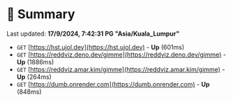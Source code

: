 # 📖 Summary
Last updated: **17/9/2024, 7:42:31 PG "Asia/Kuala_Lumpur"**

- `GET` [https://hst.ujol.dev](https://hst.ujol.dev) - **Up** (601ms)
- `GET` [https://reddviz.deno.dev/gimme](https://reddviz.deno.dev/gimme) - **Up** (1886ms)
- `GET` [https://reddviz.amar.kim/gimme](https://reddviz.amar.kim/gimme) - **Up** (264ms)
- `GET` [https://dumb.onrender.com](https://dumb.onrender.com) - **Up** (848ms)
